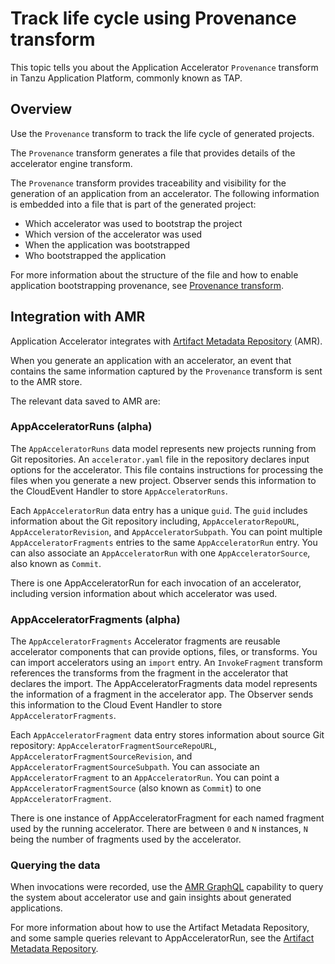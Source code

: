# Track life cycle using Provenance transform

This topic tells you about the Application Accelerator `Provenance` transform in Tanzu Application
Platform, commonly known as TAP.

## <a id="overview"></a> Overview

Use the `Provenance` transform to track the life cycle of generated projects.

The `Provenance` transform generates a file that
provides details of the accelerator engine transform.

The `Provenance` transform provides traceability and visibility for the generation of an application
from an accelerator. The following information is embedded into a file that is part of the generated
project:

- Which accelerator was used to bootstrap the project
- Which version of the accelerator was used
- When the application was bootstrapped
- Who bootstrapped the application

For more information about the structure of the file and how to enable application bootstrapping
provenance, see [Provenance transform](creating-accelerators/transforms/provenance.hbs.md).

## <a id="amr"></a> Integration with AMR

Application Accelerator integrates with [Artifact Metadata Repository](../scst-store/overview.hbs.md) (AMR).

When you generate an application with an accelerator, an event that contains the same information captured by the `Provenance` transform is sent to the AMR store.

The relevant data saved to AMR are:

### <a id='appacceleratorruns'></a> AppAcceleratorRuns (alpha)

The `AppAcceleratorRuns` data model represents new projects running from Git
repositories. An `accelerator.yaml` file in the repository declares input
options for the accelerator. This file contains instructions for processing the
files when you generate a new project. Observer sends this information to the
CloudEvent Handler to store `AppAcceleratorRuns`.

Each `AppAcceleratorRun` data entry has a unique `guid`. The `guid` includes information
about the Git repository including, `AppAcceleratorRepoURL`, `AppAcceleratorRevision`,
and `AppAcceleratorSubpath`. You can point multiple `AppAcceleratorFragments` entries
to the same `AppAcceleratorRun` entry. You can also associate an `AppAcceleratorRun`
with one `AppAcceleratorSource`, also known as `Commit`.

There is one AppAcceleratorRun for each invocation of an accelerator, including version information about which accelerator was used.

### <a id='appacceleratorfragments'></a> AppAcceleratorFragments (alpha)

The `AppAcceleratorFragments` Accelerator fragments are reusable accelerator
components that can provide options, files, or transforms. You can import
accelerators using an `import` entry. An `InvokeFragment` transform references
the transforms from the fragment in the accelerator that declares the import.
The AppAcceleratorFragments data model represents the information of a fragment
in the accelerator app. The Observer sends this information to the Cloud Event
Handler to store `AppAcceleratorFragments`.

Each `AppAcceleratorFragment` data entry stores information about source Git repository:
`AppAcceleratorFragmentSourceRepoURL`, `AppAcceleratorFragmentSourceRevision`, and
`AppAcceleratorFragmentSourceSubpath`. You can associate an `AppAcceleratorFragment` to
an `AppAcceleratorRun`. You can point a `AppAcceleratorFragmentSource`
(also known as `Commit`) to one `AppAcceleratorFragment`.

There is one instance of AppAcceleratorFragment for each named fragment used by the running accelerator. There are between `0` and `N` instances, `N` being the number of fragments used by the accelerator.

### <a id='querying_data'></a> Querying the data

When invocations were recorded, use the
[AMR GraphQL](../scst-store/amr/graphql-query.hbs.md) capability to query the system about
accelerator use and gain insights about generated applications.

For more information about how to use the Artifact Metadata Repository,
and some sample queries relevant to AppAcceleratorRun, see the [Artifact Metadata Repository](../scst-store/overview.hbs.md).